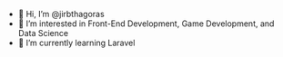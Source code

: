 - 👋 Hi, I’m @jirbthagoras
- 👀 I’m interested in Front-End Development, Game Development, and Data Science
- 🌱 I’m currently learning Laravel

<!---
jirbthagoras/jirbthagoras is a ✨ special ✨ repository because its `README.md` (this file) appears on your GitHub profile.
You can click the Preview link to take a look at your changes.
--->
